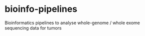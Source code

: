 # bioinfo-pipelines
Bioinformatics pipelines to analyse whole-genome / whole exome sequencing data for tumors

